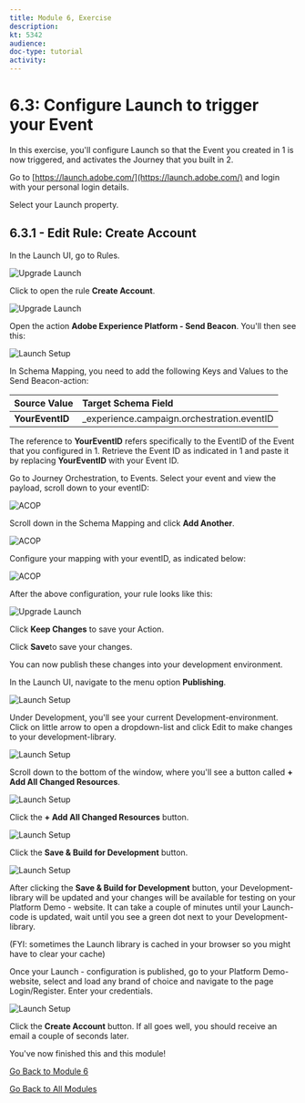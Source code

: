 ```yaml
---
title: Module 6, Exercise
description: 
kt: 5342
audience: 
doc-type: tutorial
activity: 
---
```


# 6.3: Configure Launch to trigger your Event

In this exercise, you'll configure Launch so that the Event you created in 1 is now triggered, and activates the Journey that you built in 2.

Go to [https://launch.adobe.com/](https://launch.adobe.com/) and login with your personal login details.

Select your Launch property.

## 6.3.1 - Edit Rule: Create Account

In the Launch UI, go to Rules.

![Upgrade Launch](./images/rules.png)

Click to open the rule **Create Account**.

![Upgrade Launch](./images/newrulecracc.png)

Open the action **Adobe Experience Platform - Send Beacon**. You'll then see this:

![Launch Setup](./images/beaconconfig.png)

In Schema Mapping, you need to add the following Keys and Values to the Send Beacon-action:

| Source Value                 | Target Schema Field               |
|:-------------------------------------------| :------------------ |
|**YourEventID**|_experience.campaign.orchestration.eventID|

The reference to **YourEventID** refers specifically to the EventID of the Event that you configured in 1. Retrieve the Event ID as indicated in 1 and paste it by replacing **YourEventID** with your Event ID.

Go to Journey Orchestration, to Events. Select your event and view the payload, scroll down to your eventID:

![ACOP](./images/payloadeventID.png)

Scroll down in the Schema Mapping and click **Add Another**.

![ACOP](./images/payloadeventID1.png)

Configure your mapping with your eventID, as indicated below:

![ACOP](./images/payloadeventID2.png)

After the above configuration, your rule looks like this:

![Upgrade Launch](./images/cracc_ok.png)

Click **Keep Changes** to save your Action.

Click **Save**to save your changes.

You can now publish these changes into your development environment.

In the Launch UI, navigate to the menu option **Publishing**.

![Launch Setup](./images/publ.png)

Under Development, you'll see your current Development-environment.
Click on little arrow to open a dropdown-list and click Edit to make changes to your development-library.

![Launch Setup](./images/editv1.png)

Scroll down to the bottom of the window, where you'll see a button called **+ Add All Changed Resources**.

![Launch Setup](./images/addch.png)

Click the **+ Add All Changed Resources** button.

![Launch Setup](./images/addallchanged.png)

Click the **Save & Build for Development** button.

![Launch Setup](./images/savebuild.png)

After clicking the **Save & Build for Development** button, your Development-library will be updated and your changes will be available for testing on your Platform Demo - website. It can take a couple of minutes until your Launch-code is updated, wait until you see a green dot next to your Development-library.

(FYI: sometimes the Launch library is cached in your browser so you might have to clear your cache)

Once your Launch - configuration is published, go to your Platform Demo-website, select and load any brand of choice and navigate to the page Login/Register.
Enter your credentials.

![Launch Setup](./images/lb_register_dtl.png)

Click the **Create Account** button. If all goes well, you should receive an email a couple of seconds later.

You've now finished this and this module!

[Go Back to Module 6](./journey-orchestration-create-account.md)

[Go Back to All Modules](../../overview.md)
